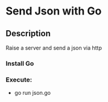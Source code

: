 # Send Json with Go

## Description
Raise a server and send a json via http

### Install Go

### Execute:

* go run json.go
